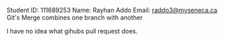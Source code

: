 Student ID: 111689253
Name: Rayhan Addo
Email: <raddo3@myseneca.ca>
Git's Merge combines one branch with another

I have no idea what gihubs pull request does.

